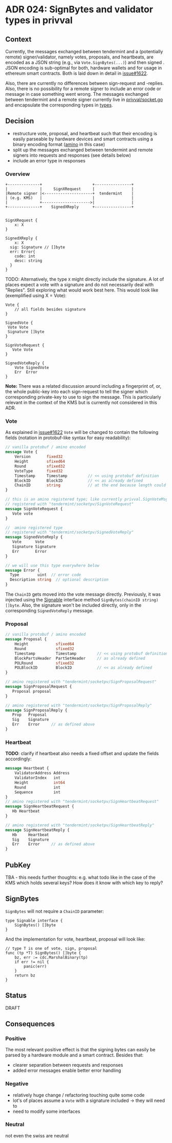 # ADR 024: SignBytes and validator types in privval

## Context

Currently, the messages exchanged between tendermint and a (potentially remote) signer/validator,
namely votes, proposals, and heartbeats, are encoded as a JSON string
(e.g., via `Vote.SignBytes(...)`) and then
signed . JSON encoding is sub-optimal for both, hardware wallets
and for usage in ethereum smart contracts. Both is laid down in detail in [issue#1622].

Also, there are currently no differences between sign-request and -replies. Also, there is no possibility
for a remote signer to include an error code or message in case something went wrong.
The messages exchanged between tendermint and a remote signer currently live in
[privval/socket.go] and encapsulate the corresponding types in [types].


[privval/socket.go]: https://github.com/chainpoint/tendermint/blob/d419fffe18531317c28c29a292ad7d253f6cafdf/privval/socket.go#L496-L502
[issue#1622]: https://github.com/chainpoint/tendermint/issues/1622
[types]: https://github.com/chainpoint/tendermint/tree/master/types


## Decision

- restructure vote, proposal, and heartbeat such that their encoding is easily parseable by
hardware devices and smart contracts using a  binary encoding format ([amino] in this case)
- split up the messages exchanged between tendermint and remote signers into requests and
responses (see details below)
- include an error type in responses

### Overview
```
+--------------+                      +----------------+
|              |     SignXRequest     |                |
|Remote signer |<---------------------+  tendermint    |
| (e.g. KMS)   |                      |                |
|              +--------------------->|                |
+--------------+    SignedXReply      +----------------+


SignXRequest {
    x: X
}

SignedXReply {
    x: X
  sig: Signature // []byte
  err: Error{
    code: int
    desc: string
  }
}
```

TODO: Alternatively, the type `X` might directly include the signature. A lot of places expect a vote with a
signature and do not necessarily deal with "Replies".
Still exploring what would work best here.
This would look like (exemplified using X = Vote):
```
Vote {
    // all fields besides signature
}

SignedVote {
 Vote Vote
 Signature []byte
}

SignVoteRequest {
   Vote Vote
}

SignedVoteReply {
    Vote SignedVote
    Err  Error
}
```

**Note:** There was a related discussion around including a fingerprint of, or, the whole public-key
into each sign-request to tell the signer which corresponding private-key to
use to sign the message. This is particularly relevant in the context of the KMS
but is currently not considered in this ADR.


[amino]: https://github.com/tendermint/go-amino/

### Vote

As explained in [issue#1622] `Vote` will be changed to contain the following fields
(notation in protobuf-like syntax for easy readability):

```proto
// vanilla protobuf / amino encoded
message Vote {
    Version       fixed32
    Height        sfixed64
    Round         sfixed32
    VoteType      fixed32
    Timestamp     Timestamp         // << using protobuf definition
    BlockID       BlockID           // << as already defined
    ChainID       string            // at the end because length could vary a lot
}

// this is an amino registered type; like currently privval.SignVoteMsg:
// registered with "tendermint/socketpv/SignVoteRequest"
message SignVoteRequest {
   Vote vote
}

//  amino registered type
// registered with "tendermint/socketpv/SignedVoteReply"
message SignedVoteReply {
   Vote      Vote
   Signature Signature
   Err       Error
}

// we will use this type everywhere below
message Error {
  Type        uint  // error code
  Description string  // optional description
}

```

The `ChainID` gets moved into the vote message directly. Previously, it was injected
using the [Signable] interface method `SignBytes(chainID string) []byte`. Also, the
signature won't be included directly, only in the corresponding `SignedVoteReply` message.

[Signable]: https://github.com/chainpoint/tendermint/blob/d419fffe18531317c28c29a292ad7d253f6cafdf/types/signable.go#L9-L11

### Proposal

```proto
// vanilla protobuf / amino encoded
message Proposal {
    Height            sfixed64
    Round             sfixed32
    Timestamp         Timestamp         // << using protobuf definition
    BlockPartsHeader  PartSetHeader     // as already defined
    POLRound          sfixed32
    POLBlockID        BlockID           // << as already defined
}

// amino registered with "tendermint/socketpv/SignProposalRequest"
message SignProposalRequest {
   Proposal proposal
}

// amino registered with "tendermint/socketpv/SignProposalReply"
message SignProposalReply {
   Prop   Proposal
   Sig    Signature
   Err    Error     // as defined above
}
```

### Heartbeat

**TODO**: clarify if heartbeat also needs a fixed offset and update the fields accordingly:

```proto
message Heartbeat {
	ValidatorAddress Address
	ValidatorIndex   int
	Height           int64
	Round            int
	Sequence         int
}
// amino registered with "tendermint/socketpv/SignHeartbeatRequest"
message SignHeartbeatRequest {
   Hb Heartbeat
}

// amino registered with "tendermint/socketpv/SignHeartbeatReply"
message SignHeartbeatReply {
   Hb     Heartbeat
   Sig    Signature
   Err    Error     // as defined above
}

```

## PubKey

TBA -  this needs further thoughts: e.g. what todo like in the case of the KMS which holds
several keys? How does it know with which key to reply?

## SignBytes
`SignBytes` will not require a `ChainID` parameter:

```golang
type Signable interface {
	SignBytes() []byte
}

```
And the implementation for vote, heartbeat, proposal will look like:
```golang
// type T is one of vote, sign, proposal
func (tp *T) SignBytes() []byte {
	bz, err := cdc.MarshalBinary(tp)
	if err != nil {
		panic(err)
	}
	return bz
}
```

## Status

DRAFT

## Consequences



### Positive

The most relevant positive effect is that the signing bytes can easily be parsed by a
hardware module and a smart contract. Besides that:

- clearer separation between requests and responses
- added error messages enable better error handling


### Negative

- relatively huge change / refactoring touching quite some code
- lot's of places assume a `Vote` with a signature included -> they will need to
- need to modify some interfaces

### Neutral

not even the swiss are neutral
